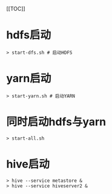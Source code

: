 [[TOC]]

# hdfs启动
```
> start-dfs.sh # 启动HDFS
```

# yarn启动
```
> start-yarn.sh # 启动YARN
```

# 同时启动hdfs与yarn
```
> start-all.sh
```

# hive启动
```
> hive --service metastore &
> hive --service hiveserver2 &
```